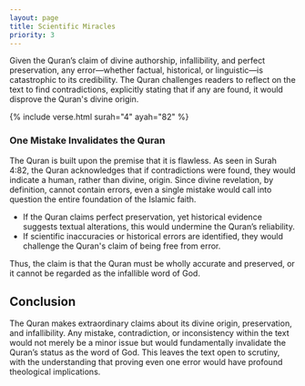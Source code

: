 ```yaml
---
layout: page
title: Scientific Miracles
priority: 3
---
```


Given the Quran’s claim of divine authorship, infallibility, and perfect preservation, any error—whether factual, historical, or linguistic—is catastrophic to its credibility. The Quran challenges readers to reflect on the text to find contradictions, explicitly stating that if any are found, it would disprove the Quran's divine origin.

{% include verse.html surah="4" ayah="82" %}

### One Mistake Invalidates the Quran

The Quran is built upon the premise that it is flawless. As seen in Surah 4:82, the Quran acknowledges that if contradictions were found, they would indicate a human, rather than divine, origin. Since divine revelation, by definition, cannot contain errors, even a single mistake would call into question the entire foundation of the Islamic faith.

- If the Quran claims perfect preservation, yet historical evidence suggests textual alterations, this would undermine the Quran’s reliability.
- If scientific inaccuracies or historical errors are identified, they would challenge the Quran's claim of being free from error.

Thus, the claim is that the Quran must be wholly accurate and preserved, or it cannot be regarded as the infallible word of God.

## Conclusion

The Quran makes extraordinary claims about its divine origin, preservation, and infallibility. Any mistake, contradiction, or inconsistency within the text would not merely be a minor issue but would fundamentally invalidate the Quran’s status as the word of God. This leaves the text open to scrutiny, with the understanding that proving even one error would have profound theological implications.
